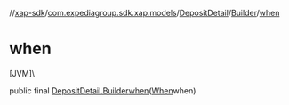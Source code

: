 //[xap-sdk](../../../../index.md)/[com.expediagroup.sdk.xap.models](../../index.md)/[DepositDetail](../index.md)/[Builder](index.md)/[when](when.md)

# when

[JVM]\

public final [DepositDetail.Builder](index.md)[when](when.md)([When](../../-when/index.md)when)
